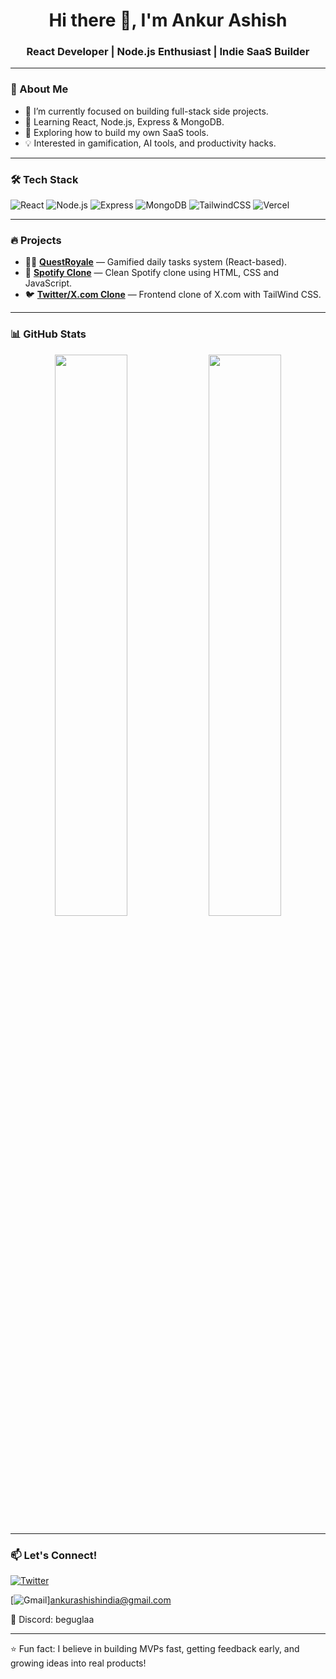 <h1 align="center">Hi there 👋, I'm Ankur Ashish</h1>
<h3 align="center">React Developer | Node.js Enthusiast | Indie SaaS Builder</h3>

---

### 🚀 About Me
- 🎯 I’m currently focused on building full-stack side projects.
- 🧠 Learning React, Node.js, Express & MongoDB.
- 🌱 Exploring how to build my own SaaS tools.
- 💡 Interested in gamification, AI tools, and productivity hacks.

---

### 🛠️ Tech Stack
![React](https://img.shields.io/badge/-React-61DAFB?logo=react&logoColor=000&style=flat)
![Node.js](https://img.shields.io/badge/-Node.js-339933?logo=node.js&logoColor=fff&style=flat)
![Express](https://img.shields.io/badge/-Express-black?logo=express&logoColor=white&style=flat)
![MongoDB](https://img.shields.io/badge/-MongoDB-47A248?logo=mongodb&logoColor=fff&style=flat)
![TailwindCSS](https://img.shields.io/badge/-Tailwind-38B2AC?logo=tailwind-css&logoColor=fff&style=flat)
![Vercel](https://img.shields.io/badge/-Vercel-000?logo=vercel&logoColor=fff&style=flat)

---

### 🔥 Projects
- 🧙‍♂️ [**QuestRoyale**](https://quest-royale.vercel.app) — Gamified daily tasks system (React-based).
- 🎵 [**Spotify Clone**](https://spotify-clone-sable-nine.vercel.app) — Clean Spotify clone using HTML, CSS and JavaScript.
- 🐦 [**Twitter/X.com Clone**](https://twitter-ui-clone-ivory.vercel.app) — Frontend clone of X.com with TailWind CSS.

---

### 📊 GitHub Stats
<p align="center">
  <img src="https://github-readme-stats.vercel.app/api?username=ankurashish&show_icons=true&theme=radical" width="48%" />
  <img src="https://github-readme-streak-stats.herokuapp.com/?user=ankurashish&theme=radical" width="48%" />
</p>

---



### 📫 Let's Connect!
[![Twitter](https://img.shields.io/badge/-Twitter-1DA1F2?logo=twitter&logoColor=white&style=for-the-badge)](https://x.com/AnkurAshish05)

[![Gmail](https://img.shields.io/badge/-Gmail-D14836?style=for-the-badge&logo=gmail&logoColor=white)]ankurashishindia@gmail.com


💬 Discord: beguglaa


---

⭐️ Fun fact: I believe in building MVPs fast, getting feedback early, and growing ideas into real products!
